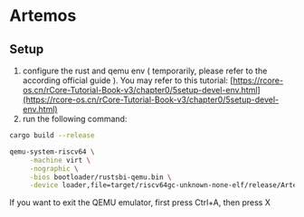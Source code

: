 # Artemos 

## Setup 
1. configure the rust and qemu env ( temporarily, please refer to the according official guide ). You may refer to this tutorial: [https://rcore-os.cn/rCore-Tutorial-Book-v3/chapter0/5setup-devel-env.html](https://rcore-os.cn/rCore-Tutorial-Book-v3/chapter0/5setup-devel-env.html)
2. run the following command:
```bash
cargo build --release

qemu-system-riscv64 \
     -machine virt \
     -nographic \
     -bios bootloader/rustsbi-qemu.bin \
     -device loader,file=target/riscv64gc-unknown-none-elf/release/Artemos
```

If you want to exit the QEMU emulator, first press Ctrl+A, then press X